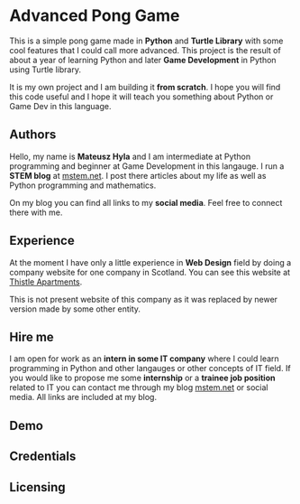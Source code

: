 # Advanced Pong Game
This is a simple pong game made in **Python** and **Turtle Library** with some cool
features that I could call more advanced. This project is the result of about a year
of learning Python and later **Game Development** in Python using Turtle library.

It is my own project and I am building it **from scratch**. I hope you will find this code 
useful and I hope it will teach you something about Python or Game Dev in this language.
 
## Authors
Hello, my name is **Mateusz Hyla** and I am intermediate at Python programming and beginner at
Game Development in this langauge. I run a **STEM blog** at [mstem.net](www.mstem.net). I post there articles 
about my life as well as Python programming and mathematics.

On my blog you can find all links to my **social media**. Feel free to connect there with me. 

## Experience
At the moment I have only a little experience in **Web Design** field by doing a company website for
one company in Scotland. You can see this website at [Thistle Apartments](https://mstem.net/projects/ta/index.php).

This is not present website of this company as it was replaced by newer version made by some other entity.

## Hire me
I am open for work as an **intern in some IT company** where I could learn programming in Python and other 
langauges or other concepts of IT field. If you would like to propose me some **internship** or a 
**trainee job position** related to IT you can contact me through my blog [mstem.net](www.mstem.net) or social media. 
All links are included at my blog.
## Demo
## Credentials
## Licensing